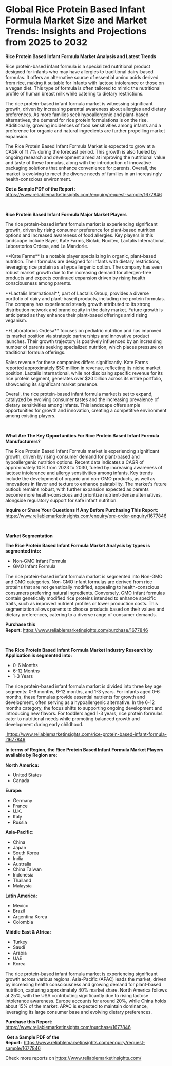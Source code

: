 <p><h1>Global Rice Protein Based Infant Formula Market Size and Market Trends: Insights and Projections from 2025 to 2032</h1></p><p><strong>Rice Protein Based Infant Formula Market Analysis and Latest Trends</strong></p>
<p><p>Rice protein-based infant formula is a specialized nutritional product designed for infants who may have allergies to traditional dairy-based formulas. It offers an alternative source of essential amino acids derived from rice, making it suitable for infants with lactose intolerance or those on a vegan diet. This type of formula is often tailored to mimic the nutritional profile of human breast milk while catering to dietary restrictions.</p><p>The rice protein-based infant formula market is witnessing significant growth, driven by increasing parental awareness about allergies and dietary preferences. As more families seek hypoallergenic and plant-based alternatives, the demand for rice protein formulations is on the rise. Additionally, growing incidences of food sensitivities among infants and a preference for organic and natural ingredients are further propelling market expansion.</p><p>The Rice Protein Based Infant Formula Market is expected to grow at a CAGR of 11.7% during the forecast period. This growth is also fueled by ongoing research and development aimed at improving the nutritional value and taste of these formulas, along with the introduction of innovative packaging solutions that enhance convenience for parents. Overall, the market is evolving to meet the diverse needs of families in an increasingly health-conscious environment.</p></p>
<p><strong>Get a Sample PDF of the Report:&nbsp;</strong> <a href="https://www.reliablemarketinsights.com/enquiry/request-sample/1677846?utm_campaign=2133&utm_medium=2&utm_source=Github&utm_content=ia&utm_term=25032025&utm_id=rice-protein-based-infant-formula">https://www.reliablemarketinsights.com/enquiry/request-sample/1677846</a></p>
<p>&nbsp;</p>
<p><strong>Rice Protein Based Infant Formula Major Market Players</strong></p>
<p><p>The rice protein-based infant formula market is experiencing significant growth, driven by rising consumer preference for plant-based nutrition options and increased awareness of food allergies. Key players in this landscape include Bayer, Kate Farms, Biolab, Nucitec, Lactalis International, Laboratorios Ordesa, and La Mandorle.</p><p>**Kate Farms** is a notable player specializing in organic, plant-based nutrition. Their formulas are designed for infants with dietary restrictions, leveraging rice protein as a hypoallergenic option. The company has seen robust market growth due to the increasing demand for allergen-free products and expects continued expansion driven by rising health consciousness among parents.</p><p>**Lactalis International**, part of Lactalis Group, provides a diverse portfolio of dairy and plant-based products, including rice protein formulas. The company has experienced steady growth attributed to its strong distribution network and brand equity in the dairy market. Future growth is anticipated as they enhance their plant-based offerings amid rising veganism.</p><p>**Laboratorios Ordesa** focuses on pediatric nutrition and has improved its market position via strategic partnerships and innovative product launches. Their growth trajectory is positively influenced by an increasing number of parents seeking specialized nutrition, which places pressure on traditional formula offerings.</p><p>Sales revenue for these companies differs significantly. Kate Farms reported approximately $50 million in revenue, reflecting its niche market position. Lactalis International, while not disclosing specific revenue for its rice protein segment, generates over $20 billion across its entire portfolio, showcasing its significant market presence.</p><p>Overall, the rice protein-based infant formula market is set to expand, catalyzed by evolving consumer tastes and the increasing prevalence of dietary sensitivities among infants. This landscape offers ample opportunities for growth and innovation, creating a competitive environment among existing players.</p></p>
<p>&nbsp;</p>
<p><strong>What Are The Key Opportunities For Rice Protein Based Infant Formula Manufacturers?</strong></p>
<p><p>The Rice Protein Based Infant Formula market is experiencing significant growth, driven by rising consumer demand for plant-based and hypoallergenic nutrition options. Recent data indicates a CAGR of approximately 10% from 2023 to 2030, fueled by increasing awareness of lactose intolerance and allergy sensitivities among infants. Key trends include the development of organic and non-GMO products, as well as innovations in flavor and texture to enhance palatability. The market's future outlook remains robust, with further expansion expected as parents become more health-conscious and prioritize nutrient-dense alternatives, alongside regulatory support for safe infant nutrition.</p></p>
<p><strong>Inquire or Share Your Questions If Any Before Purchasing This Report:</strong> <a href="https://www.reliablemarketinsights.com/enquiry/pre-order-enquiry/1677846?utm_campaign=2133&utm_medium=2&utm_source=Github&utm_content=ia&utm_term=25032025&utm_id=rice-protein-based-infant-formula">https://www.reliablemarketinsights.com/enquiry/pre-order-enquiry/1677846</a></p>
<p>&nbsp;</p>
<p><strong>Market Segmentation</strong></p>
<p><strong>The Rice Protein Based Infant Formula Market Analysis by types is segmented into:</strong></p>
<p><ul><li>Non-GMO Infant Formula</li><li>GMO Infant Formula</li></ul></p>
<p><p>The rice protein-based infant formula market is segmented into Non-GMO and GMO categories. Non-GMO infant formulas are derived from rice proteins that are not genetically modified, appealing to health-conscious consumers preferring natural ingredients. Conversely, GMO infant formulas contain genetically modified rice proteins intended to enhance specific traits, such as improved nutrient profiles or lower production costs. This segmentation allows parents to choose products based on their values and dietary preferences, catering to a diverse range of consumer demands.</p></p>
<p><strong>Purchase this Report:&nbsp;</strong><a href="https://www.reliablemarketinsights.com/purchase/1677846?utm_campaign=2133&utm_medium=2&utm_source=Github&utm_content=ia&utm_term=25032025&utm_id=rice-protein-based-infant-formula">https://www.reliablemarketinsights.com/purchase/1677846</a></p>
<p>&nbsp;</p>
<p><strong>The Rice Protein Based Infant Formula Market Industry Research by Application is segmented into:</strong></p>
<p><ul><li>0-6 Months</li><li>6-12 Months</li><li>1-3 Years</li></ul></p>
<p><p>The rice protein-based infant formula market is divided into three key age segments: 0-6 months, 6-12 months, and 1-3 years. For infants aged 0-6 months, these formulas provide essential nutrients for growth and development, often serving as a hypoallergenic alternative. In the 6-12 months category, the focus shifts to supporting ongoing development and introducing new flavors. For toddlers aged 1-3 years, rice protein formulas cater to nutritional needs while promoting balanced growth and development during early childhood.</p></p>
<p><a href="https://www.reliablemarketinsights.com/rice-protein-based-infant-formula-r1677846?utm_campaign=2133&utm_medium=2&utm_source=Github&utm_content=ia&utm_term=25032025&utm_id=rice-protein-based-infant-formula">&nbsp;https://www.reliablemarketinsights.com/rice-protein-based-infant-formula-r1677846</a></p>
<p><strong>In terms of Region, the Rice Protein Based Infant Formula Market Players available by Region are:</strong></p>
<p>
    <p> <strong> North America: </strong>
        <ul>
            <li>United States</li>
            <li>Canada</li>
        </ul>
        </p> 
    <p> <strong> Europe: </strong>
        <ul>
            <li>Germany</li>
            <li>France</li>
            <li>U.K.</li>
            <li>Italy</li>
            <li>Russia</li>
        </ul>
        </p> 
    <p> <strong> Asia-Pacific: </strong>
        <ul>
            <li>China</li>
            <li>Japan</li>
            <li>South Korea</li>
            <li>India</li>
            <li>Australia</li>
            <li>China Taiwan</li>
            <li>Indonesia</li>
            <li>Thailand</li>
            <li>Malaysia</li>
        </ul>
        </p> 
    <p> <strong> Latin America: </strong>
        <ul>
            <li>Mexico</li>
            <li>Brazil</li>
            <li>Argentina Korea</li>
            <li>Colombia</li>
        </ul>
        </p> 
    <p> <strong> Middle East & Africa: </strong>
        <ul>
            <li>Turkey</li>
            <li>Saudi</li>
            <li>Arabia</li>
            <li>UAE</li>
            <li>Korea</li>
        </ul>
    </p>
    </p>
<p><p>The rice protein-based infant formula market is experiencing significant growth across various regions. Asia-Pacific (APAC) leads the market, driven by increasing health consciousness and growing demand for plant-based nutrition, capturing approximately 40% market share. North America follows at 25%, with the USA contributing significantly due to rising lactose intolerance awareness. Europe accounts for around 20%, while China holds about 15% of the market. APAC is expected to maintain dominance, leveraging its large consumer base and evolving dietary preferences.</p></p>
<p><strong>Purchase this Report: </strong><a href="https://www.reliablemarketinsights.com/purchase/1677846?utm_campaign=2133&utm_medium=2&utm_source=Github&utm_content=ia&utm_term=25032025&utm_id=rice-protein-based-infant-formula">https://www.reliablemarketinsights.com/purchase/1677846</a></p>
<p>&nbsp;<strong>Get a Sample PDF of the Report:&nbsp;&nbsp;</strong><a href="https://www.reliablemarketinsights.com/enquiry/request-sample/1677846?utm_campaign=2133&utm_medium=2&utm_source=Github&utm_content=ia&utm_term=25032025&utm_id=rice-protein-based-infant-formula">https://www.reliablemarketinsights.com/enquiry/request-sample/1677846</a></p>
<p><strong></strong></p>
<p>Check more reports on <a href="https://www.reliablemarketinsights.com/?utm_campaign=2133&utm_medium=2&utm_source=Github&utm_content=ia&utm_term=25032025&utm_id=rice-protein-based-infant-formula">https://www.reliablemarketinsights.com/</a></p>